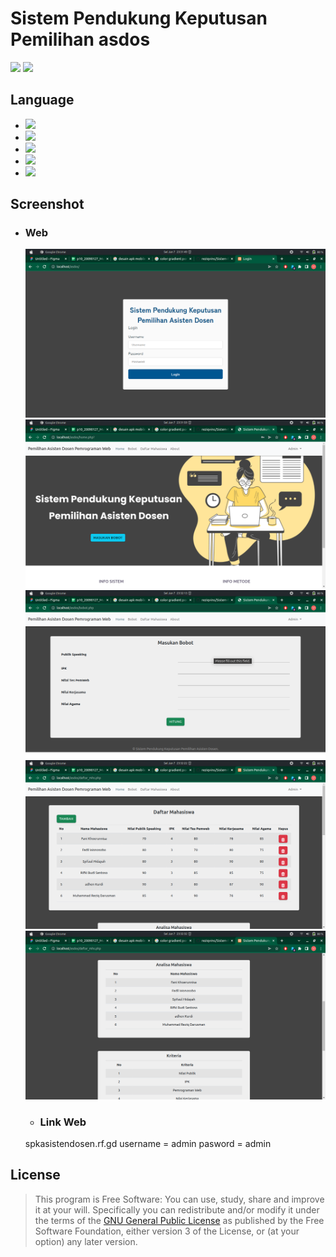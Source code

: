 # Sistem Pendukung Keputusan Pemilihan asdos

[![](https://img.shields.io/badge/docs-latest-brightgreen.svg?style=flat&maxAge=86400)](https://www.instagram.com/reziq_vins/)
[![](https://img.shields.io/badge/Find%20Me-%40ReziqVins-009688.svg?style=social)](https://www.instagram.com/reziq_vins/)

## Language

- [![](https://img.shields.io/badge/html-5-FF5722.svg)](https://www.w3schools.com/html/default.asp) 
- [![](https://img.shields.io/badge/css-3-03A9F4.svg)](https://www.w3schools.com/cssref/)
- [![](https://img.shields.io/badge/javascript-1.8-FFCA28.svg)](https://www.w3schools.com/js/default.asp)
- [![](https://img.shields.io/badge/php-7.1.8-673AB7.svg)](https://www.php.net/) 
- [![](https://img.shields.io/badge/mysql-5.0.12-yellow.svg)](https://www.mysql.com/) 

## Screenshot

- ### Web
    
    ![](https://github.com/reziqvins/Sistem-Pendukung-Keputusan-Pemilihan-Asisten-Dosen-Metode-Topsis/blob/main/ss/1.png)
    ![](https://github.com/reziqvins/Sistem-Pendukung-Keputusan-Pemilihan-Asisten-Dosen-Metode-Topsis/blob/main/ss/2.png)
    ![](https://github.com/reziqvins/Sistem-Pendukung-Keputusan-Pemilihan-Asisten-Dosen-Metode-Topsis/blob/main/ss/3.png)
    ![](https://github.com/reziqvins/Sistem-Pendukung-Keputusan-Pemilihan-Asisten-Dosen-Metode-Topsis/blob/main/ss/4.png)
    ![](https://github.com/reziqvins/Sistem-Pendukung-Keputusan-Pemilihan-Asisten-Dosen-Metode-Topsis/blob/main/ss/5.png)
    
   - ### Link Web
    spkasistendosen.rf.gd
    username    = admin
    pasword     = admin
    
## License
> This program is Free Software: 
You can use, study, share and improve it at your will. Specifically you can redistribute and/or modify it under the terms of the [GNU General Public License](https://www.gnu.org/licenses/gpl.html) 
as published by the Free Software Foundation, either version 3 of the License, or (at your option) any later version.
